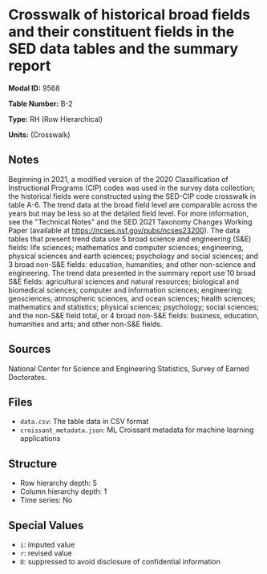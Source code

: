 # Crosswalk of historical broad fields and their constituent fields in the SED data tables and the summary report

**Modal ID:** 9568

**Table Number:** B-2

**Type:** RH (Row Hierarchical)

**Units:** (Crosswalk)

## Notes

Beginning in 2021, a modified version of the 2020 Classification of Instructional Programs (CIP) codes was used in the survey data collection; the historical fields were constructed using the SED-CIP code crosswalk in table A-6. The trend data at the broad field level are comparable across the years but may be less so at the detailed field level. For more information, see the "Technical Notes" and the SED 2021 Taxonomy Changes Working Paper (available at https://ncses.nsf.gov/pubs/ncses23200). The data tables that present trend data use 5 broad science and engineering (S&E) fields: life sciences; mathematics and computer sciences; engineering, physical sciences and earth sciences; psychology and social sciences; and 3 broad non-S&E fields: education, humanities; and other non-science and engineering. The trend data presented in the summary report use 10 broad S&E fields: agricultural sciences and natural resources; biological and biomedical sciences; computer and information sciences; engineering; geosciences, atmospheric sciences, and ocean sciences; health sciences; mathematics and statistics; physical sciences; psychology; social sciences; and the non-S&E field total, or 4 broad non-S&E fields: business, education, humanities and arts; and other non-S&E fields.

## Sources

National Center for Science and Engineering Statistics, Survey of Earned Doctorates.

## Files

- `data.csv`: The table data in CSV format
- `croissant_metadata.json`: ML Croissant metadata for machine learning applications

## Structure

- Row hierarchy depth: 5
- Column hierarchy depth: 1
- Time series: No

## Special Values

- `i`: imputed value
- `r`: revised value
- `D`: suppressed to avoid disclosure of confidential information
